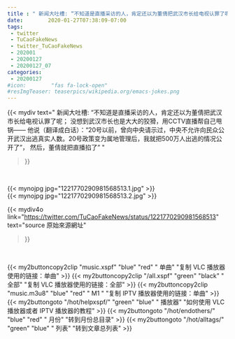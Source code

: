 ```yaml
---
title : " 新闻大吐槽: “不知道是直播采访的人，肯定还以为董倩把武汉市长给电视认罪了呢；&#10;没想到武汉市长也是大大的狡猾，用CCTV直播帮自己甩锅——&#10;他说（翻译成白话）：“20号以前，曾向中央请示过，中央不允许向民众公开武汉出逃真实人数。20号政策变为属地管理后，我就把500万人出逃的情况公开了”，&#10;然后，董倩就把直播掐了”  "
date:        2020-01-27T07:38:09-07:00
tags:
 - twitter
 - TuCaoFakeNews
 - twitter_TuCaoFakeNews
 - 202001
 - 20200127
 - 20200127_07
categories:
 - 20200127
#icon:        "fas fa-lock-open"
#resImgTeaser: teaserpics/wikipedia.org/emacs-jokes.png
---
```


{{< mydiv text=" 新闻大吐槽: “不知道是直播采访的人，肯定还以为董倩把武汉市长给电视认罪了呢；&#10;没想到武汉市长也是大大的狡猾，用CCTV直播帮自己甩锅——&#10;他说（翻译成白话）：“20号以前，曾向中央请示过，中央不允许向民众公开武汉出逃真实人数。20号政策变为属地管理后，我就把500万人出逃的情况公开了”，&#10;然后，董倩就把直播掐了”  "
>}}
<br>


 {{< mynojpg jpg="1221770290981568513.1.jpg" >}}<br>  {{< mynojpg jpg="1221770290981568513.2.jpg" >}}<br> 



{{< mydiv4o link="https://twitter.com/TuCaoFakeNews/status/1221770290981568513"
text="source 原始來源網址"
>}}


<br>

{{< my2buttoncopy2clip "music.xspf"        "blue"   "red"    " 单曲"  "复制 VLC 播放器使用的链接：单曲" >}} {{< my2buttoncopy2clip "/all.xspf"         "green"  "black"  " 全部"  "复制 VLC 播放器使用的链接：全部" >}} {{< my2buttoncopy2clip "music.m3u8"        "blue"   "red"    " M1 "    "复制 IPTV 播放器使用的链接：单曲" >}} {{< my2buttongoto      "/hot/helpxspf/"    "green"  "blue"   " 播放器" "如何使用 VLC 播放器或者 IPTV 播放器的教程" >}} {{< my2buttongoto      "/hot/endothers/"   "blue"   "red"    " 月份"   "转到月份总目录" >}} {{< my2buttongoto      "/hot/alltags/"     "green"  "blue"   " 列表"   "转到文章总列表" >}} 
